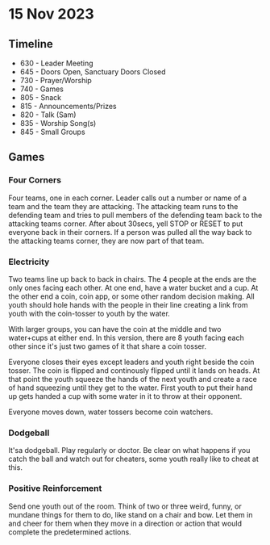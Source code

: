 # 15 Nov 2023

## Timeline

- 630 - Leader Meeting
- 645 - Doors Open, Sanctuary Doors Closed
- 730 - Prayer/Worship
- 740 - Games
- 805 - Snack
- 815 - Announcements/Prizes
- 820 - Talk (Sam)
- 835 - Worship Song(s)
- 845 - Small Groups

## Games

### Four Corners

Four teams, one in each corner. Leader calls out a number or name of a team and the team they are attacking. The attacking team runs to the defending team and tries to pull members of the defending team back to the attacking teams corner. After about 30secs, yell STOP or RESET to put everyone back in their corners. If a person was pulled all the way back to the attacking teams corner, they are now part of that team.

### Electricity

Two teams line up back to back in chairs. The 4 people at the ends are the only ones facing each other. At one end, have a water bucket and a cup. At the other end a coin, coin app, or some other random decision making. All youth should hole hands with the people in their line creating a link from youth with the coin-tosser to youth by the water.

With larger groups, you can have the coin at the middle and two water+cups at either end. In this version, there are 8 youth facing each other since it's just two games of it that share a coin tosser.

Everyone closes their eyes except leaders and youth right beside the coin tosser. The coin is flipped and continously flipped until it lands on heads. At that point the youth squeeze the hands of the next youth and create a race of hand squeezing until they get to the water. First youth to put their hand up gets handed a cup with some water in it to throw at their opponent.

Everyone moves down, water tossers become coin watchers.

### Dodgeball

It'sa dodgeball. Play regularly or doctor.
Be clear on what happens if you catch the ball and watch out for cheaters, some youth really like to cheat at this.

### Positive Reinforcement

Send one youth out of the room. Think of two or three weird, funny, or mundane things for them to do, like stand on a chair and bow. Let them in and cheer for them when they move in a direction or action that would complete the predetermined actions.
